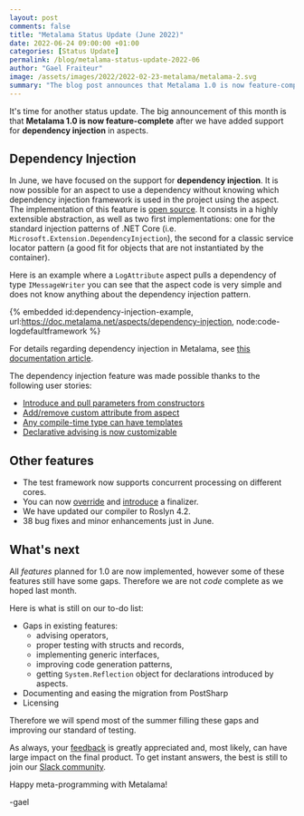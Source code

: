 ```yaml
---
layout: post 
comments: false
title: "Metalama Status Update (June 2022)"
date: 2022-06-24 09:00:00 +01:00
categories: [Status Update]
permalink: /blog/metalama-status-update-2022-06
author: "Gael Fraiteur"
image: /assets/images/2022/2022-02-23-metalama/metalama-2.svg
summary: "The blog post announces that Metalama 1.0 is now feature-complete with the addition of support for dependency injection in aspects. However, some features still have gaps, so the team will spend the summer filling these gaps and improving testing standards."
---
```


It's time for another status update. The big announcement of this month is that **Metalama 1.0 is now feature-complete** after we have added support for **dependency injection** in aspects.

## Dependency Injection

In June, we have focused on the support for **dependency injection**. It is now possible for an aspect to use a dependency without knowing which dependency injection framework is used in the project using the aspect. The implementation of this feature is [open source](https://github.com/postsharp/Metalama.Framework.Extensions). It consists in a highly extensible abstraction, as well as two first implementations: one for the standard injection patterns of .NET Core (i.e. `Microsoft.Extension.DependencyInjection`), the second for a classic service locator pattern (a good fit for objects that are not instantiated by the container).

Here is an example where a `LogAttribute` aspect pulls a dependency of type `IMessageWriter` you can see that the aspect code is very simple and does not know anything about the dependency injection pattern.

{% embedded id:dependency-injection-example, url:https://doc.metalama.net/aspects/dependency-injection, node:code-logdefaultframework %}

For details regarding dependency injection in Metalama, see [this documentation article](https://doc.metalama.net/aspects/dependency-injection).

The dependency injection feature was made possible thanks to the following user stories:

* [Introduce and pull parameters from constructors](https://doc.metalama.net/aspects/advising/introducing-constructor-parameters)
* [Add/remove custom attribute from aspect](https://doc.metalama.net/api/metalama_framework_advising_iadvicefactory_introduceattribute)
* [Any compile-time type can have templates](https://doc.metalama.net/api/metalama_framework_advising_iadvicefactory_withtemplateprovider)
* [Declarative advising is now customizable](https://doc.metalama.net/api/metalama_framework_aspects_declarativeadviceattribute)

## Other features

* The test framework now supports concurrent processing on different cores.
* You can now [override](https://doc.metalama.net/api/metalama_framework_advising_iadvicefactory_override) and [introduce](https://doc.metalama.net/api/metalama_framework_advising_iadvicefactory_introducefinalizer) a finalizer.
* We have updated our compiler to Roslyn 4.2.
* 38 bug fixes and minor enhancements just in June.

## What's next

All _features_ planned for 1.0 are now implemented, however some of these features still have some gaps. Therefore we are not _code_ complete as we hoped last month.

Here is what is still on our to-do list:

* Gaps in existing features:
  * advising operators,
  * proper testing with structs and records,
  * implementing generic interfaces,
  * improving code generation patterns,
  * getting `System.Reflection` object for declarations introduced by aspects.
* Documenting and easing the migration from PostSharp
* Licensing

Therefore we will spend most of the summer filling these gaps and improving our standard of testing.

As always, your [feedback](https://www.postsharp.net/metalama/support) is greatly appreciated and, most likely, can have large impact on the final product. To get instant answers, the best is still to join our [Slack community](https://www.postsharp.net/slack).

Happy meta-programming with Metalama!

-gael

